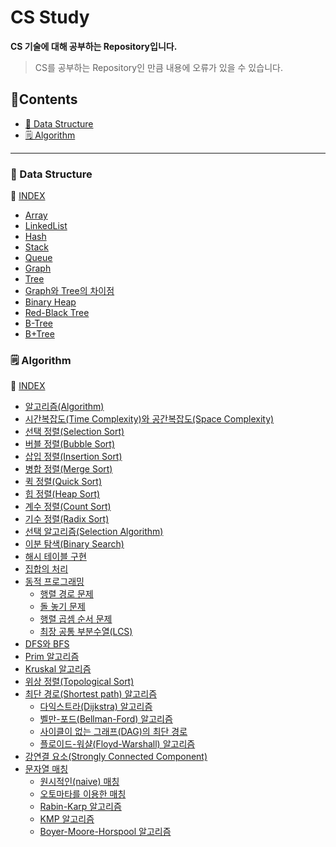 # CS Study

**CS 기술에 대해 공부하는 Repository입니다.**

> CS를 공부하는 Repository인 만큼 내용에 오류가 있을 수 있습니다.

## 📖Contents
- [📁 Data Structure](#-Data-Structure)
- [🗒️ Algorithm](#%EF%B8%8F-Algorithm)
***

### 📁 Data Structure

📑 [INDEX](https://github.com/Minho979/CS_Study/blob/main/contents/DataStructure.md)
- [Array](https://github.com/Minho979/CS_Study/blob/main/contents/Data%20Structure/Array.md)
- [LinkedList](https://github.com/Minho979/CS_Study/blob/main/contents/Data%20Structure/Linked%20List.md)
- [Hash](https://github.com/Minho979/CS_Study/blob/main/contents/Data%20Structure/Hash.md)
- [Stack](https://github.com/Minho979/CS_Study/blob/main/contents/Data%20Structure/Stack.md)
- [Queue](https://github.com/Minho979/CS_Study/blob/main/contents/Data%20Structure/Queue.md)
- [Graph](https://github.com/Minho979/CS_Study/blob/main/contents/Data%20Structure/Graph.md)
- [Tree](https://github.com/Minho979/CS_Study/blob/main/contents/Data%20Structure/Tree.md)
- [Graph와 Tree의 차이점](https://github.com/Minho979/CS_Study/blob/main/contents/Data%20Structure/Graph%20vs%20Tree.md)
- [Binary Heap](https://github.com/Minho979/CS_Study/blob/main/contents/Data%20Structure/Binary%20Heap.md)
- [Red-Black Tree](https://github.com/Minho979/CS_Study/blob/main/contents/Data%20Structure/Red-Black%20Tree.md)
- [B-Tree](https://github.com/Minho979/CS_Study/blob/main/contents/Data%20Structure/B-Tree.md)
- [B+Tree](https://github.com/Minho979/CS_Study/blob/main/contents/Data%20Structure/B%2BTree.md)

### 🗒️ Algorithm
📑 [INDEX](https://github.com/Minho979/CS_Study/blob/main/contents/Algorithm.md)
- [알고리즘(Algorithm)](<https://github.com/Minho979/CS_Study/blob/main/contents/Algorithm/%EC%95%8C%EA%B3%A0%EB%A6%AC%EC%A6%98(Algorithm).md>)
- [시간복잡도(Time Complexity)와 공간복잡도(Space Complexity)](<https://github.com/Minho979/CS_Study/blob/main/contents/Algorithm/%EC%8B%9C%EA%B0%84%EB%B3%B5%EC%9E%A1%EB%8F%84%EC%99%80%20%EA%B3%B5%EA%B0%84%EB%B3%B5%EC%9E%A1%EB%8F%84.md>)
- [선택 정렬(Selection Sort)](<https://github.com/Minho979/CS_Study/blob/main/contents/Algorithm/%EC%84%A0%ED%83%9D%20%EC%A0%95%EB%A0%AC(Selection%20Sort).md>)
- [버블 정렬(Bubble Sort)](<https://github.com/Minho979/CS_Study/blob/main/contents/Algorithm/%EB%B2%84%EB%B8%94%20%EC%A0%95%EB%A0%AC(Bubble%20Sort).md>)
- [삽입 정렬(Insertion Sort)](<https://github.com/Minho979/CS_Study/blob/main/contents/Algorithm/%EC%82%BD%EC%9E%85%20%EC%A0%95%EB%A0%AC(Insertion%20Sort).md>)
- [병합 정렬(Merge Sort)](<https://github.com/Minho979/CS_Study/blob/main/contents/Algorithm/%EB%B3%91%ED%95%A9%20%EC%A0%95%EB%A0%AC(Merge%20Sort).md>)
- [퀵 정렬(Quick Sort)](<https://github.com/Minho979/CS_Study/blob/main/contents/Algorithm/%ED%80%B5%20%EC%A0%95%EB%A0%AC(Quick%20Sort).md>)
- [힙 정렬(Heap Sort)](<https://github.com/Minho979/CS_Study/blob/main/contents/Algorithm/%ED%9E%99%20%EC%A0%95%EB%A0%AC(Heap%20Sort).md>)
- [계수 정렬(Count Sort)](<https://github.com/Minho979/CS_Study/blob/main/contents/Algorithm/%EA%B3%84%EC%88%98%20%EC%A0%95%EB%A0%AC(Count%20Sort).md>)
- [기수 정렬(Radix Sort)](<https://github.com/Minho979/CS_Study/blob/main/contents/Algorithm/%EA%B8%B0%EC%88%98%20%EC%A0%95%EB%A0%AC(Radix%20Sort).md>)
- [선택 알고리즘(Selection Algorithm)](<https://github.com/Minho979/CS_Study/blob/main/contents/Algorithm/%EC%84%A0%ED%83%9D%20%EC%95%8C%EA%B3%A0%EB%A6%AC%EC%A6%98(Selection%20Algorithm).md>)
- [이분 탐색(Binary Search)](<https://github.com/Minho979/CS_Study/blob/main/contents/Algorithm/%EC%9D%B4%EB%B6%84%20%ED%83%90%EC%83%89(Binary%20Search).md#%EC%9D%B4%EB%B6%84-%ED%83%90%EC%83%89Binary-Search>)
- [해시 테이블 구현](<https://github.com/Minho979/CS_Study/blob/main/contents/Algorithm/%ED%95%B4%EC%8B%9C%20%ED%85%8C%EC%9D%B4%EB%B8%94%20%EA%B5%AC%ED%98%84.md>)
- [집합의 처리](<https://github.com/Minho979/CS_Study/blob/main/contents/Algorithm/%EC%A7%91%ED%95%A9%EC%9D%98%20%EC%B2%98%EB%A6%AC.md>)
- [동적 프로그래밍](<https://github.com/Minho979/CS_Study/blob/main/contents/Algorithm/%EB%8F%99%EC%A0%81%20%ED%94%84%EB%A1%9C%EA%B7%B8%EB%9E%98%EB%B0%8D(Dynamic%20Programming).md>)
  - [행렬 경로 문제](https://github.com/Minho979/CS_Study/blob/main/contents/Algorithm/%ED%96%89%EB%A0%AC%20%EA%B2%BD%EB%A1%9C%20%EB%AC%B8%EC%A0%9C.md)
  - [돌 놓기 문제](https://github.com/Minho979/CS_Study/blob/main/contents/Algorithm/%EB%8F%8C%20%EB%86%93%EA%B8%B0%20%EB%AC%B8%EC%A0%9C.md)
  - [행렬 곱셈 순서 문제](https://github.com/Minho979/CS_Study/blob/main/contents/Algorithm/%ED%96%89%EB%A0%AC%20%EA%B3%B1%EC%85%88%20%EC%88%9C%EC%84%9C%20%EB%AC%B8%EC%A0%9C.md)
  - [최장 공통 부분수열(LCS)](https://github.com/Minho979/CS_Study/blob/main/contents/Algorithm/%EC%B5%9C%EC%9E%A5%20%EA%B3%B5%ED%86%B5%20%EB%B6%80%EB%B6%84%EC%88%98%EC%97%B4(LCS).md)
- [DFS와 BFS](<https://github.com/Minho979/CS_Study/blob/main/contents/Algorithm/DFS%EC%99%80%20BFS.md>)
- [Prim 알고리즘](<https://github.com/Minho979/CS_Study/blob/main/contents/Algorithm/Prim%20%EC%95%8C%EA%B3%A0%EB%A6%AC%EC%A6%98.md>)
- [Kruskal 알고리즘](<https://github.com/Minho979/CS_Study/blob/main/contents/Algorithm/Kruskal%20%EC%95%8C%EA%B3%A0%EB%A6%AC%EC%A6%98.md>)
- [위상 정렬(Topological Sort)](<https://github.com/Minho979/CS_Study/blob/main/contents/Algorithm/%EC%9C%84%EC%83%81%20%EC%A0%95%EB%A0%AC(Topological%20Sort).md>)
- [최단 경로(Shortest path) 알고리즘](<https://github.com/Minho979/CS_Study/blob/main/contents/Algorithm/%EC%B5%9C%EB%8B%A8%20%EA%B2%BD%EB%A1%9C(Shortest%20path)%20%EC%95%8C%EA%B3%A0%EB%A6%AC%EC%A6%98.md>)
  - [다익스트라(Dijkstra) 알고리즘](<https://github.com/Minho979/CS_Study/blob/main/contents/Algorithm/%EB%8B%A4%EC%9D%B5%EC%8A%A4%ED%8A%B8%EB%9D%BC(Dijkstra)%20%EC%95%8C%EA%B3%A0%EB%A6%AC%EC%A6%98.md>)
  - [벨만-포드(Bellman-Ford) 알고리즘](<https://github.com/Minho979/CS_Study/blob/main/contents/Algorithm/%EB%B2%A8%EB%A7%8C-%ED%8F%AC%EB%93%9C(Bellman-Ford)%20%EC%95%8C%EA%B3%A0%EB%A6%AC%EC%A6%98.md>)
  - [사이클이 없는 그래프(DAG)의 최단 경로](<https://github.com/Minho979/CS_Study/blob/main/contents/Algorithm/%EC%82%AC%EC%9D%B4%ED%81%B4%EC%9D%B4%20%EC%97%86%EB%8A%94%20%EA%B7%B8%EB%9E%98%ED%94%84(DAG)%EC%9D%98%20%EC%B5%9C%EB%8B%A8%20%EA%B2%BD%EB%A1%9C.md>)
  - [플로이드-워샬(Floyd-Warshall) 알고리즘](<https://github.com/Minho979/CS_Study/blob/main/contents/Algorithm/%ED%94%8C%EB%A1%9C%EC%9D%B4%EB%93%9C-%EC%9B%8C%EC%83%AC(Floyd-Warshall)%20%EC%95%8C%EA%B3%A0%EB%A6%AC%EC%A6%98.md>)
- [강연결 요소(Strongly Connected Component)](<https://github.com/Minho979/CS_Study/blob/main/contents/Algorithm/%EA%B0%95%EC%97%B0%EA%B2%B0%20%EC%9A%94%EC%86%8C(Strongly%20Connected%20Component).md>)
- [문자열 매칭](<https://github.com/Minho979/CS_Study/blob/main/contents/Algorithm/%EB%AC%B8%EC%9E%90%EC%97%B4%20%EB%A7%A4%EC%B9%AD.md>)
  - [원시적인(naive) 매칭](<https://github.com/Minho979/CS_Study/blob/main/contents/Algorithm/%EB%AC%B8%EC%9E%90%EC%97%B4%20%EB%A7%A4%EC%B9%AD.md#%EC%9B%90%EC%8B%9C%EC%A0%81%EC%9D%B8naive-%EB%A7%A4%EC%B9%AD>)
  - [오토마타를 이용한 매칭](<https://github.com/Minho979/CS_Study/blob/main/contents/Algorithm/%EB%AC%B8%EC%9E%90%EC%97%B4%20%EB%A7%A4%EC%B9%AD.md#%EC%98%A4%ED%86%A0%EB%A7%88%ED%83%80%EB%A5%BC-%EC%9D%B4%EC%9A%A9%ED%95%9C-%EB%A7%A4%EC%B9%AD>)
  - [Rabin-Karp 알고리즘](<https://github.com/Minho979/CS_Study/blob/main/contents/Algorithm/%EB%AC%B8%EC%9E%90%EC%97%B4%20%EB%A7%A4%EC%B9%AD.md#Rabin-Karp-%EC%95%8C%EA%B3%A0%EB%A6%AC%EC%A6%98>)
  - [KMP 알고리즘](<https://github.com/Minho979/CS_Study/blob/main/contents/Algorithm/%EB%AC%B8%EC%9E%90%EC%97%B4%20%EB%A7%A4%EC%B9%AD.md#KMP-%EC%95%8C%EA%B3%A0%EB%A6%AC%EC%A6%98>)
  - [Boyer-Moore-Horspool 알고리즘](<https://github.com/Minho979/CS_Study/blob/main/contents/Algorithm/%EB%AC%B8%EC%9E%90%EC%97%B4%20%EB%A7%A4%EC%B9%AD.md#Boyer-Moore-Horspool-%EC%95%8C%EA%B3%A0%EB%A6%AC%EC%A6%98>)

